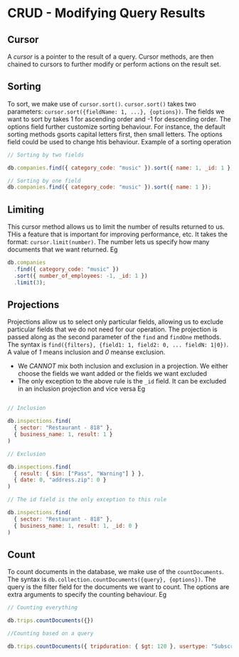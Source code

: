 # CRUD - Modifying Query Results

## Cursor
A *cursor* is a pointer to the result of a query. Cursor methods, are then chained to cursors to further modify or perform actions on the result set.

## Sorting
To sort, we make use of `cursor.sort()`. `cursor.sort()` takes two parameters: `cursor.sort({fieldName: 1, ...}, {options})`. The fields we want to sort by takes 1 for ascending order and -1 for descending order. The options field further customize sorting behaviour. For instance, the default sorting methods gsorts capital letters first, then small letters. The options field could be used to change htis behaviour. Example of a sorting operation
```javascript
// Sorting by two fields

db.companies.find({ category_code: "music" }).sort({ name: 1, _id: 1 });

// Sorting by one field
db.companies.find({ category_code: "music" }).sort({ name: 1 });
```

## Limiting
This cursor method allows us to limit the number of results returned to us. THis a feature that is important for improving performance, etc. It takes the format: `cursor.limit(number)`. The number lets us specify how many documents that we want returned. Eg
```javascript
db.companies
  .find({ category_code: "music" })
  .sort({ number_of_employees: -1, _id: 1 })
  .limit(3);
```

## Projections

Projections allow us to select only particular fields, allowing us to exclude particular fields that we do not need for our operation. The projection is passed along as the second parameter of the `find` and `findOne` methods. The syntax is `find({filters}, {field1: 1, field2: 0, ... fieldN: 1|0})`. A value of *1* means inclusion and *0* meanse exclusion.
* We *CANNOT* mix both inclusion and exclusion in a projection. We either choose the fields we want added or the fields we want excluded
* The only exception to the above rule is the `_id` field. It can be excluded in an inclusion projection and vice versa
Eg
```javascript

// Inclusion

db.inspections.find(
  { sector: "Restaurant - 818" },
  { business_name: 1, result: 1 }
)

// Exclusion

db.inspections.find(
  { result: { $in: ["Pass", "Warning"] } },
  { date: 0, "address.zip": 0 }
)

// The id field is the only exception to this rule

db.inspections.find(
  { sector: "Restaurant - 818" },
  { business_name: 1, result: 1, _id: 0 }
)
```

## Count
To count documents in the database, we make use of the `countDocuments`. The syntax is `db.collection.countDocuments({query}, {options})`. The query is the filter field for the documents we want to count. The options are extra arguments to specify the counting behaviour. Eg
```javascript
// Counting everything

db.trips.countDocuments({})

//Counting based on a query

db.trips.countDocuments({ tripduration: { $gt: 120 }, usertype: "Subscriber" })
```

